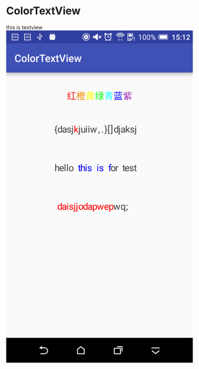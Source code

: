 # ColorTextView
this is textview 
 <img src="https://github.com/dsl2009/ColorTextView/blob/master/screen.png"/>
